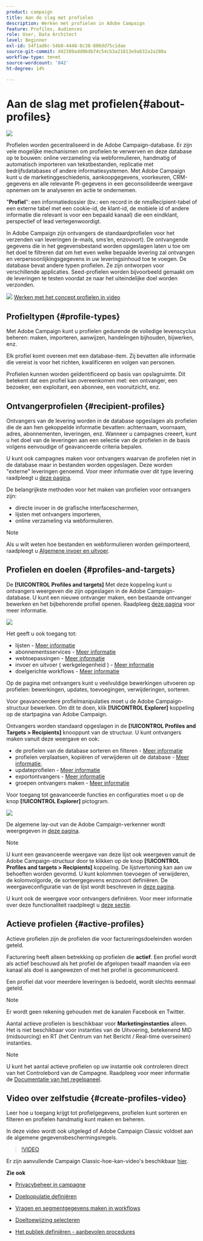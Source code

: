 ```yaml
---
product: campaign
title: Aan de slag met profielen
description: Werken met profielen in Adobe Campaign
feature: Profiles, Audiences
role: User, Data Architect
level: Beginner
exl-id: 54f1ad6c-54b0-4448-8c38-806dd75c1dae
source-git-commit: d42389add06db74c54cb3a21813e9a832a2a288a
workflow-type: tm+mt
source-wordcount: '842'
ht-degree: 14%

---
```


# Aan de slag met profielen{#about-profiles}

![](../../assets/v7-only.svg)

Profielen worden gecentraliseerd in de Adobe Campaign-database. Er zijn vele mogelijke mechanismen om profielen te verwerven en deze database op te bouwen: online verzameling via webformulieren, handmatig of automatisch importeren van tekstbestanden, replicatie met bedrijfsdatabases of andere informatiesystemen. Met Adobe Campaign kunt u de marketinggeschiedenis, aankoopgegevens, voorkeuren, CRM-gegevens en alle relevante PI-gegevens in een geconsolideerde weergave opnemen om te analyseren en actie te ondernemen.

&quot;**Profiel**&quot;: een informatiedossier (bv.: een record in de nmsRecipient-tabel of een externe tabel met een cookie-id, de klant-id, de mobiele id of andere informatie die relevant is voor een bepaald kanaal) die een eindklant, perspectief of lead vertegenwoordigt.

In Adobe Campaign zijn ontvangers de standaardprofielen voor het verzenden van leveringen (e-mails, sms’en, enzovoort). De ontvangende gegevens die in het gegevensbestand worden opgeslagen laten u toe om het doel te filtreren dat om het even welke bepaalde levering zal ontvangen en verpersoonlijkingsgegevens in uw leveringsinhoud toe te voegen. De database bevat andere typen profielen. Ze zijn ontworpen voor verschillende applicaties. Seed-profielen worden bijvoorbeeld gemaakt om de leveringen te testen voordat ze naar het uiteindelijke doel worden verzonden.

![](assets/do-not-localize/how-to-video.png) [Werken met het concept profielen in video](#create-profiles-video)

## Profieltypen {#profile-types}

Met Adobe Campaign kunt u profielen gedurende de volledige levenscyclus beheren: maken, importeren, aanwijzen, handelingen bijhouden, bijwerken, enz.

Elk profiel komt overeen met een database-item. Zij bevatten alle informatie die vereist is voor het richten, kwalificeren en volgen van personen.

Profielen kunnen worden geïdentificeerd op basis van opslagruimte. Dit betekent dat een profiel kan overeenkomen met: een ontvanger, een bezoeker, een exploitant, een abonnee, een vooruitzicht, enz.

## Ontvangerprofielen {#recipient-profiles}

Ontvangers van de levering worden in de database opgeslagen als profielen die de aan hen gekoppelde informatie bevatten: achternaam, voornaam, adres, abonnementen, leveringen, enz. Wanneer u campagnes creeert, kunt u het doel van de leveringen aan een selectie van de profielen in de basis volgens eenvoudige of geavanceerde criteria bepalen.

U kunt ook campagnes maken voor ontvangers waarvan de profielen niet in de database maar in bestanden worden opgeslagen. Deze worden &quot;externe&quot; leveringen genoemd. Voor meer informatie over dit type levering raadpleegt u [deze pagina](../../delivery/using/steps-defining-the-target-population.md#selecting-external-recipients).

De belangrijkste methoden voor het maken van profielen voor ontvangers zijn:

* directe invoer in de grafische interfaceschermen,
* lijsten met ontvangers importeren,
* online verzameling via webformulieren.

>[!NOTE]
>
>Als u wilt weten hoe bestanden en webformulieren worden geïmporteerd, raadpleegt u [Algemene invoer en uitvoer](../../platform/using/get-started-data-import-export.md).

## Profielen en doelen {#profiles-and-targets}

De **[!UICONTROL Profiles and targets]** Met deze koppeling kunt u ontvangers weergeven die zijn opgeslagen in de Adobe Campaign-database. U kunt een nieuwe ontvanger maken, een bestaande ontvanger bewerken en het bijbehorende profiel openen. Raadpleeg [deze pagina](../../platform/using/editing-a-profile.md) voor meer informatie.

![](assets/d_ncs_user_interface_target_link.png)

Het geeft u ook toegang tot:

* lijsten - [Meer informatie](../../platform/using/creating-and-managing-lists.md)
* abonnementsservices - [Meer informatie](../../delivery/using/managing-subscriptions.md)
* webtoepassingen - [Meer informatie](../../web/using/about-web-applications.md)
* invoer en uitvoer ( werkgelegenheid ) - [Meer informatie](../../platform/using/about-generic-imports-exports.md)
* doelgerichte workflows - [Meer informatie](../../workflow/using/building-a-workflow.md#implementation-steps-)

Op de pagina met ontvangers kunt u veelvuldige bewerkingen uitvoeren op profielen: bewerkingen, updates, toevoegingen, verwijderingen, sorteren.

Voor geavanceerdere profielmanipulaties moet u de Adobe Campaign-structuur bewerken. Om dit te doen, klik **[!UICONTROL Explorer]** koppeling op de startpagina van Adobe Campaign.

Ontvangers worden standaard opgeslagen in de **[!UICONTROL Profiles and Targets > Recipients]** knooppunt van de structuur. U kunt ontvangers maken vanuit deze weergave en ook:

* de profielen van de database sorteren en filteren - [Meer informatie](../../platform/using/filtering-options.md)
* profielen verplaatsen, kopiëren of verwijderen uit de database - [Meer informatie](../../platform/using/managing-profiles.md),
* updateprofielen - [Meer informatie](../../platform/using/updating-data.md)
* exportontvangers - [Meer informatie](../../platform/using/exporting-and-importing-profiles.md)
* groepen ontvangers maken - [Meer informatie](../../platform/using/creating-and-managing-lists.md)

Voor toegang tot geavanceerde functies en configuraties moet u op de knop **[!UICONTROL Explorer]** pictogram.

![](assets/d_ncs_user_interface01.png)

De algemene lay-out van de Adobe Campaign-verkenner wordt weergegeven in [deze pagina](../../platform/using/adobe-campaign-explorer.md).

>[!NOTE]
>
>U kunt een geavanceerde weergave van deze lijst ook weergeven vanuit de Adobe Campaign-structuur door te klikken op de knop **[!UICONTROL Profiles and targets > Recipients]** koppeling. De lijstvertoning kan aan uw behoeften worden gevormd. U kunt kolommen toevoegen of verwijderen, de kolomvolgorde, de sorteergegevens enzovoort definiëren. De weergaveconfiguratie van de lijst wordt beschreven in [deze pagina](../../platform/using/adobe-campaign-ui-lists.md).
>
>U kunt ook de weergave voor ontvangers definiëren. Voor meer informatie over deze functionaliteit raadpleegt u [deze sectie](../../platform/using/access-management-folders.md).

## Actieve profielen {#active-profiles}

Actieve profielen zijn de profielen die voor factureringsdoeleinden worden geteld.

Facturering heeft alleen betrekking op profielen die **actief**. Een profiel wordt als actief beschouwd als het profiel de afgelopen twaalf maanden via een kanaal als doel is aangewezen of met het profiel is gecommuniceerd.

Een profiel dat voor meerdere leveringen is bedoeld, wordt slechts eenmaal geteld.

>[!NOTE]
>
>Er wordt geen rekening gehouden met de kanalen Facebook en Twitter.

Aantal actieve profielen is beschikbaar voor **Marketinginstanties** alleen. Het is niet beschikbaar voor instanties van de Uitvoering, betekenend MID (midsourcing) en RT (het Centrum van het Bericht / Real-time overseinen) instanties.

>[!NOTE]
>
>U kunt het aantal actieve profielen op uw instantie ook controleren direct van het Controlebord van de Campagne. Raadpleeg voor meer informatie de [Documentatie van het regelpaneel](https://experienceleague.adobe.com/docs/control-panel/using/performance-monitoring/active-profiles-monitoring.html).

## Video over zelfstudie {#create-profiles-video}

Leer hoe u toegang krijgt tot profielgegevens, profielen kunt sorteren en filteren en profielen handmatig kunt maken en beheren.

In deze video wordt ook uitgelegd of Adobe Campaign Classic voldoet aan de algemene gegevensbeschermingsregels.

>[!VIDEO](https://video.tv.adobe.com/v/35611?quality=12)

Er zijn aanvullende Campaign Classic-hoe-kan-video&#39;s beschikbaar [hier](https://experienceleague.adobe.com/docs/campaign-classic-learn/tutorials/overview.html?lang=nl).

**Zie ook**

* [Privacybeheer in campagne](https://helpx.adobe.com/nl/campaign/kb/acc-privacy.html)

* [Doelpopulatie definiëren](../../delivery/using/define-the-right-audience.md)

* [Vragen en segmentgegevens maken in workflows](../../workflow/using/targeting-data.md)

* [Doeltoewijzing selecteren](../../delivery/using/selecting-a-target-mapping.md)

* [Het publiek definiëren - aanbevolen procedures](../../delivery/using/define-the-right-audience.md)

